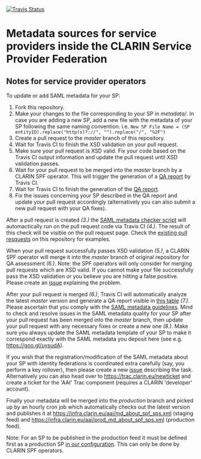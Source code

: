 [![Travis Status](https://travis-ci.org/clarin-eric/SPF-SPs-metadata.svg?branch=master)](https://travis-ci.org/clarin-eric/SPF-SPs-metadata)
# Metadata sources for service providers inside the CLARIN Service Provider Federation

## Notes for service provider operators

To update or add SAML metadata for your SP:
1. Fork this repository.
2. Make your changes to the file corresponding to your SP in *metadata/*. In case you are adding a new SP, add a new file with the metadata of your SP following the same naming convention. i.e. `New SP File Name = (SP entityID).replace("http(s)?://", "").replace("/", "%2F")`
3. Create a pull request to the *master* branch of this repository.
4. Wait for Travis CI to finish the XSD validation on your pull request.
5. Make sure your pull request is XSD valid. Fix your code based on the Travis CI output information and update the pull request until XSD validation passes.
6. Wait for your pull request to be merged into the *master* branch by a CLARIN SPF operator. This will trigger the generation of a [QA report](https://clarin-eric.github.io/SPF-SPs-metadata/web/master_qa_report.html) by Travis CI.
7. Wait for Travis CI to finish the generation of the [QA report](https://clarin-eric.github.io/SPF-SPs-metadata/web/master_qa_report.html).
8. Fix the issues concerning your SP described in the QA report and update your pull request accordingly (alternatively you can also submit a new pull request with your QA fixes).

After a pull request is created *(3.)* the [SAML metadata checker script](https://github.com/clarin-eric/SAML-metadata-checker) will automactically run on the pull request code via Travis CI *(4.)*. The result of this check will be visible on the pull request page. Check the [existing pull resquests](https://github.com/clarin-eric/SPF-SPs-metadata/pulls?utf8=%E2%9C%93&q=is%3Apr) on this repository for examples.

When your pull request successfully passes XSD validation *(5.)*, a CLARIN SPF operator will merge it into the *master* branch of original repository for QA assessment *(6.)*. Note: the SPF operators will only consider for merging pull requests which are XSD valid. If you cannot make your file successfully pass the XSD validation or you believe you are hitting a false positive. Please create an ​[issue](https://github.com/clarin-eric/SPF-SPs-metadata/issues/new) explaining the problem. 

After your pull request is merged *(6.)*, Travis CI will automatically analyze the latest *master* version and generate a QA report visible in ​[this table](https://clarin-eric.github.io/SPF-SPs-metadata/web/master_qa_report.html) *(7.)*.
Please ascertain that you comply with ​the [SAML metadata guidelines](https://www.clarin.eu/content/guidelines-saml-metadata-about-your-sp). Mind to check and resolve issues in the SAML metadata quality for your SP after your pull request has been merged into the *master* branch, then update your pull request with any necessary fixes or create a new one *(8.)*. Make sure you always update the SAML metadata template of your SP to make it correspond exactly with the SAML metadata you deposit here (see e.g. ​https://goo.gl/uysudA).

If you wish that the registration/modification of the SAML metadata about your SP with identity federations is coordinated extra carefully (say, you perform a key rollover), then please create a new ​[issue](https://github.com/clarin-eric/SPF-SPs-metadata/issues/new) describing the task. Alternatively you can also head over to https://trac.clarin.eu/newticket and create a ticket for the 'AAI' Trac component (requires a CLARIN 'developer' account).

Finally your metadata will be merged into the *production* branch and picked up by an hourly cron job which automatically checks out the latest version and publishes it at ​https://infra.clarin.eu/aai/md_about_spf_sps.xml (staging feed) and https://infra.clarin.eu/aai/prod_md_about_spf_sps.xml (production feed). 

Note: For an SP to be published in the production feed it must be defined first as a production SP [in our configuration](https://github.com/clarin-eric/pyFF_config/blob/master/job_b.fd). This can only be done by CLARIN SPF operators.
